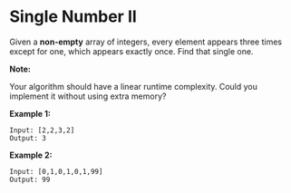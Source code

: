 # Single Number II

Given a **non-empty** array of integers, every element appears three times except for one, which appears exactly once. Find that single one.

**Note:**

Your algorithm should have a linear runtime complexity. Could you implement it without using extra memory?

**Example 1:**

```pseudo
Input: [2,2,3,2]
Output: 3
```

**Example 2:**

```pseudo
Input: [0,1,0,1,0,1,99]
Output: 99
```
